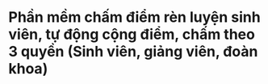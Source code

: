 # Phần mềm chấm điểm rèn luyện sinh viên, tự động cộng điểm, chấm theo 3 quyền (Sinh viên, giảng viên, đoàn khoa)
